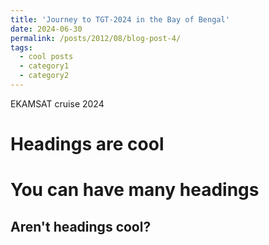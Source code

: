 ```yaml
---
title: 'Journey to TGT-2024 in the Bay of Bengal'
date: 2024-06-30
permalink: /posts/2012/08/blog-post-4/
tags:
  - cool posts
  - category1
  - category2
---
```


EKAMSAT cruise 2024

Headings are cool
======

You can have many headings
======

Aren't headings cool?
------
